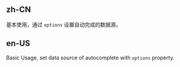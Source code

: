 ## zh-CN

基本使用，通过 `options` 设置自动完成的数据源。

## en-US

Basic Usage, set data source of autocomplete with `options` property.
